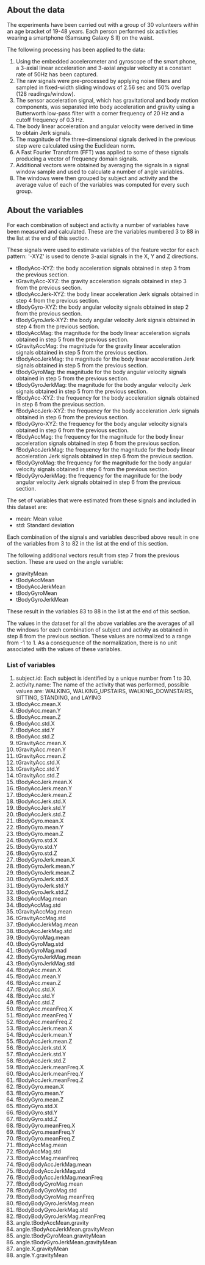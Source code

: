 ## About the data

The experiments have been carried out with a group of 30 volunteers within an age bracket of 19-48 years. Each person performed six activities wearing a smartphone (Samsung Galaxy S II) on the waist.

The following processing has been applied to the data:

1. Using the embedded accelerometer and gyroscope of the smart phone, a  3-axial linear acceleration and 3-axial angular velocity at a constant rate of 50Hz has been captured.
2. The raw signals were pre-processed by applying noise filters and sampled in fixed-width sliding windows of 2.56 sec and 50% overlap (128 readings/window).
3. The sensor acceleration signal, which has gravitational and body motion components, was separated into body acceleration and gravity using a Butterworth low-pass filter with a corner frequency of 20 Hz and a cutoff frequency of 0.3 Hz.
4. The body linear acceleration and angular velocity were derived in time to obtain Jerk signals.
5. The magnitude of the three-dimensional signals derived in the previous step were calculated using the Euclidean norm.
6. A Fast Fourier Transform (FFT) was applied to some of these signals producing a vector of frequency domain signals.
7. Additional vectors were obtained by averaging the signals in a signal window sample and used to calculate a number of angle variables.
8. The windows were then grouped by subject and activity and the average value of each of the variables was computed for every such group.

## About the variables

For each combination of subject and activity a number of variables have been measured and calculated.
These are the variables numbered 3 to 88 in the list at the end of this section.

These signals were used to estimate variables of the feature vector for each pattern:
'-XYZ' is used to denote 3-axial signals in the X, Y and Z directions.

* tBodyAcc-XYZ: the body acceleration signals obtained in step 3 from the previous section.
* tGravityAcc-XYZ: the gravity acceleration signals obtained in step 3 from the previous section.
* tBodyAccJerk-XYZ: the body linear acceleration Jerk signals obtained in step 4 from the previous section.
* tBodyGyro-XYZ: the body angular velocity signals obtained in step 2 from the previous section.
* tBodyGyroJerk-XYZ: the body angular velocity Jerk signals obtained in step 4 from the previous section.
* tBodyAccMag: the magnitude for the body linear acceleration signals obtained in step 5 from the previous section.
* tGravityAccMag: the magnitude for the gravity linear acceleration signals obtained in step 5 from the previous section.
* tBodyAccJerkMag: the magnitude for the body linear acceleration Jerk signals obtained in step 5 from the previous section.
* tBodyGyroMag: the magnitude for the body angular velocity signals obtained in step 5 from the previous section.
* tBodyGyroJerkMag: the magnitude for the body angular velocity Jerk signals obtained in step 5 from the previous section.
* fBodyAcc-XYZ: the frequency for the body acceleration signals obtained in step 6 from the previous section.
* fBodyAccJerk-XYZ: the frequency for the body acceleration Jerk signals obtained in step 6 from the previous section.
* fBodyGyro-XYZ: the frequency for the body angular velocity signals obtained in step 6 from the previous section.
* fBodyAccMag: the frequency for the magnitude for the body linear acceleration signals obtained in step 6 from the previous section.
* fBodyAccJerkMag: the frequency for the magnitude for the body linear acceleration Jerk signals obtained in step 6 from the previous section.
* fBodyGyroMag: the frequency for the magnitude for the body angular velocity signals obtained in step 6 from the previous section.
* fBodyGyroJerkMag: the frequency for the magnitude for the body angular velocity Jerk signals obtained in step 6 from the previous section.

The set of variables that were estimated from these signals and included in this dataset are:

* mean: Mean value
* std: Standard deviation

Each combination of the signals and variables described above result in one of the variables from
3 to 82 in the list at the end of this section.

The following additional vectors result from step 7 from the previous section. These are used on the angle variable:

* gravityMean
* tBodyAccMean
* tBodyAccJerkMean
* tBodyGyroMean
* tBodyGyroJerkMean

These result in the variables 83 to 88 in the list at the end of this section.

The values in the dataset for all the above variables are the averages of all the windows for each combination of subject and activity
as obtained in step 8 from the previous section. These values are normalized to a range from -1 to 1. As a consequence of the normalization, there
is no unit associated with the values of these variables.

### List of variables

1. subject.id: Each subject is identified by a unique number from 1 to 30.
2. activity.name: The name of the activity that was performed, possible valuea are: WALKING, WALKING_UPSTAIRS, WALKING_DOWNSTAIRS, SITTING, STANDING, and LAYING
3. tBodyAcc.mean.X
4. tBodyAcc.mean.Y
5. tBodyAcc.mean.Z
6. tBodyAcc.std.X
7. tBodyAcc.std.Y
8. tBodyAcc.std.Z
9. tGravityAcc.mean.X
10. tGravityAcc.mean.Y
11. tGravityAcc.mean.Z
12. tGravityAcc.std.X
13. tGravityAcc.std.Y
14. tGravityAcc.std.Z
15. tBodyAccJerk.mean.X
16. tBodyAccJerk.mean.Y
17. tBodyAccJerk.mean.Z
18. tBodyAccJerk.std.X
19. tBodyAccJerk.std.Y
20. tBodyAccJerk.std.Z
21. tBodyGyro.mean.X
22. tBodyGyro.mean.Y
23. tBodyGyro.mean.Z
24. tBodyGyro.std.X
25. tBodyGyro.std.Y
26. tBodyGyro.std.Z
27. tBodyGyroJerk.mean.X
28. tBodyGyroJerk.mean.Y
29. tBodyGyroJerk.mean.Z
30. tBodyGyroJerk.std.X
31. tBodyGyroJerk.std.Y
32. tBodyGyroJerk.std.Z
33. tBodyAccMag.mean
34. tBodyAccMag.std
35. tGravityAccMag.mean
36. tGravityAccMag.std
37. tBodyAccJerkMag.mean
38. tBodyAccJerkMag.std
39. tBodyGyroMag.mean
40. tBodyGyroMag.std
41. tBodyGyroMag.mad
42. tBodyGyroJerkMag.mean
43. tBodyGyroJerkMag.std
44. fBodyAcc.mean.X
45. fBodyAcc.mean.Y
46. fBodyAcc.mean.Z
47. fBodyAcc.std.X
48. fBodyAcc.std.Y
49. fBodyAcc.std.Z
50. fBodyAcc.meanFreq.X
51. fBodyAcc.meanFreq.Y
52. fBodyAcc.meanFreq.Z
53. fBodyAccJerk.mean.X
54. fBodyAccJerk.mean.Y
55. fBodyAccJerk.mean.Z
56. fBodyAccJerk.std.X
57. fBodyAccJerk.std.Y
58. fBodyAccJerk.std.Z
59. fBodyAccJerk.meanFreq.X
60. fBodyAccJerk.meanFreq.Y
61. fBodyAccJerk.meanFreq.Z
62. fBodyGyro.mean.X
63. fBodyGyro.mean.Y
64. fBodyGyro.mean.Z
65. fBodyGyro.std.X
66. fBodyGyro.std.Y
67. fBodyGyro.std.Z
68. fBodyGyro.meanFreq.X
69. fBodyGyro.meanFreq.Y
70. fBodyGyro.meanFreq.Z
71. fBodyAccMag.mean
72. fBodyAccMag.std
73. fBodyAccMag.meanFreq
74. fBodyBodyAccJerkMag.mean
75. fBodyBodyAccJerkMag.std
76. fBodyBodyAccJerkMag.meanFreq
77. fBodyBodyGyroMag.mean
78. fBodyBodyGyroMag.std
79. fBodyBodyGyroMag.meanFreq
80. fBodyBodyGyroJerkMag.mean
81. fBodyBodyGyroJerkMag.std
82. fBodyBodyGyroJerkMag.meanFreq
83. angle.tBodyAccMean.gravity
84. angle.tBodyAccJerkMean.gravityMean
85. angle.tBodyGyroMean.gravityMean
86. angle.tBodyGyroJerkMean.gravityMean
87. angle.X.gravityMean
88. angle.Y.gravityMean
